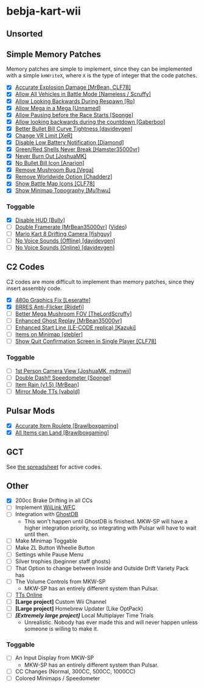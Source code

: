 # bebja-kart-wii

## Unsorted


## Simple Memory Patches
Memory patches are simple to implement, since they can be implemented with a simple `kmWriteX`, where `X` is the type of integer that the code patches.

- [x] [Accurate Explosion Damage [MrBean, CLF78]](https://mariokartwii.com/showthread.php?tid=1857)
- [x] [Allow All Vehicles in Battle Mode [Nameless / Scruffy]](https://mariokartwii.com/showthread.php?tid=2081)
- [x] [Allow Looking Backwards During Respawn [Ro]](https://mariokartwii.com/showthread.php?tid=2128)
- [x] [Allow Mega in a Mega [Unnamed]](https://mariokartwii.com/showthread.php?tid=1939)
- [x] [Allow Pausing before the Race Starts [Sponge]](https://mariokartwii.com/showthread.php?tid=2108)
- [x] [Allow looking backwards during the countdown [Gaberboo]](https://mariokartwii.com/showthread.php?tid=2109)
- [x] [Better Bullet Bill Curve Tightness [davidevgen]](https://mariokartwii.com/showthread.php?tid=196)
- [x] [Change VR Limit [XeR]](https://mariokartwii.com/showthread.php?tid=225)
- [x] [Disable Low Battery Notification [Diamond]](https://mariokartwii.com/showthread.php?tid=1645)
- [x] [Green/Red Shells Never Break [Hamster35000vr]](https://mariokartwii.com/showthread.php?tid=1608)
- [x] [Never Burn Out [JoshuaMK]](https://mariokartwii.com/showthread.php?tid=1367)
- [x] [No Bullet Bill Icon [Anarion]](https://mariokartwii.com/showthread.php?tid=170)
- [x] [Remove Mushroom Bug [Vega]](https://mariokartwii.com/showthread.php?tid=909)
- [x] [Remove Worldwide Option [Chadderz]](https://mariokartwii.com/showthread.php?tid=994)
- [x] [Show Battle Map Icons [CLF78]](https://mariokartwii.com/showthread.php?tid=1840)
- [x] [Show Minimap Topography [Mu1hwu]](https://mariokartwii.com/showthread.php?tid=2066)
### Toggable
- [x] [Disable HUD [Bully]](https://mariokartwii.com/showthread.php?tid=60)
- [ ] [Double Framerate [MrBean35000vr]](https://pastebin.com/Uh53FG2M) ([Video](https://www.youtube.com/watch?v=Yw4CmP9qeZU))
- [ ] [Mario Kart 8 Drifting Camera [fishguy]](https://mariokartwii.com/showthread.php?tid=1632)
- [ ] [No Voice Sounds (Offline) [davidevgen]](https://mariokartwii.com/showthread.php?tid=482)
- [ ] [No Voice Sounds (Online) [davidevgen]](https://mariokartwii.com/showthread.php?tid=483)

## C2 Codes
C2 codes are more difficult to implement than memory patches, since they insert assembly code.

- [x] [480p Graphics Fix [Leseratte]](https://mariokartwii.com/showthread.php?tid=1120)
- [x] [BRRES Anti-Flicker [Riidefi]](https://wiki.tockdom.com/wiki/BRRES_Anti-flicker)
- [ ] [Better Mega Mushroom FOV [TheLordScruffy]](https://mariokartwii.com/showthread.php?tid=1748)
- [ ] [Enhanced Ghost Replay [MrBean35000vr]](https://mariokartwii.com/showthread.php?tid=108)
- [ ] [Enhanced Start Line (LE-CODE replica) [Kazuki]](https://mariokartwii.com/showthread.php?tid=1790)
- [ ] [Items on Minimap [stebler]](https://mariokartwii.com/showthread.php?tid=1896)
- [ ] [Show Quit Confirmation Screen in Single Player [CLF78]](https://mariokartwii.com/showthread.php?tid=1884)
### Toggable
- [ ] [1st Person Camera View [JoshuaMK, mdmwii]](https://mariokartwii.com/showthread.php?tid=1331)
- [ ] [Double Dash!! Speedometer [Sponge]](https://mariokartwii.com/showthread.php?tid=2158)
- [ ] [Item Rain (v1.5) [MrBean]](https://mariokartwii.com/showthread.php?tid=396)
- [ ] [Mirror Mode TTs [vabold]](https://mariokartwii.com/showthread.php?tid=1981)
      
## Pulsar Mods
- [x] [Accurate Item Roulete [Brawlboxgaming]](https://github.com/Brawlboxgaming/Variety-Pack/blob/main/code/Race/Item/Roulette.cpp)
- [x] [All Items can Land [Brawlboxgaming]](https://github.com/Brawlboxgaming/Variety-Pack/blob/main/code/Race/Item/AllItemsCanLand.cpp)

## GCT
See [the spreadsheet](https://docs.google.com/spreadsheets/d/1AmkPai7Njxma21Xr2Nzi6K0l196_nXZkIPyEdXMTc7s/edit?pli=1&gid=1019452145#gid=1019452145) for active codes.  


## Other
- [x] 200cc Brake Drifting in all CCs
- [ ] Implement [WiiLink WFC](https://wfc.wiilink24.com)
- [ ] Integration with [GhostDB](https://github.com/yomcube/GhostDB/)
	- This won't happen until GhostDB is finished. MKW-SP will have a higher integration priority, so integrating with Pulsar will have to wait until then.
- [ ] Make Minimap Toggable
- [ ] Make ZL Button Wheelie Button
- [ ] Settings while Pause Menu
- [ ] Silver trophies (beginner staff ghosts)
- [ ] That Option to change between Inside and Outside Drift Variety Pack has
- [ ] The Volume Controls from MKW-SP
	- MKW-SP has an entirely different system than Pulsar.
- [ ] [TTs Online](https://wiki.tockdom.com/wiki/TTs_Online)
- [ ] **[Large project]** Custom Wii Channel
- [ ] **[Large project]** Homebrew Updater (Like OptPack)
- [ ] ***[Extremely large project]*** Local Multiplayer Time Trials
    - Unrealistic. Nobody has ever made this and will never happen unless someone is willing to make it.


### Toggable
- [ ] An Input Display from MKW-SP
    - MKW-SP has an entirely different system than Pulsar.
- [ ] CC Changes (Normal, 300CC, 500CC, 1000CC)
- [ ] Colored Minimaps / Speedometer

